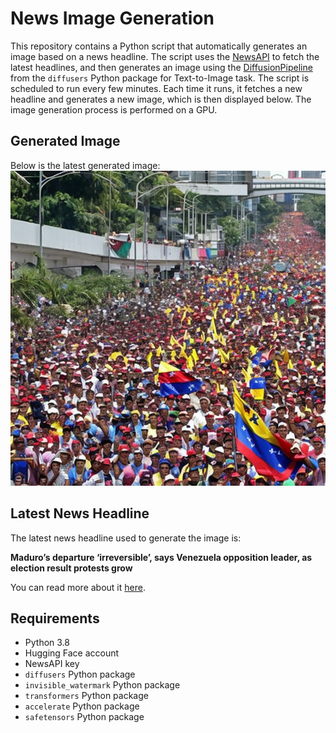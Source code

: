# News Image Generation
This repository contains a Python script that automatically generates an image based on a news headline. The script uses the [NewsAPI](https://newsapi.org/) to fetch the latest headlines, and then generates an image using the [DiffusionPipeline](https://github.com/huggingface/diffusers) from the `diffusers` Python package for Text-to-Image task.
The script is scheduled to run every few minutes. Each time it runs, it fetches a new headline and generates a new image, which is then displayed below. The image generation process is performed on a GPU.

## Generated Image
Below is the latest generated image:
![Generated Image](image.png)

## Latest News Headline
The latest news headline used to generate the image is:

**Maduro’s departure ‘irreversible’, says Venezuela opposition leader, as election result protests grow**

You can read more about it [here](https://news.google.com/rss/articles/CBMiemh0dHBzOi8vd3d3LnRoZWd1YXJkaWFuLmNvbS93b3JsZC9hcnRpY2xlLzIwMjQvanVsLzMwL3ZlbmV6dWVsYS1lbGVjdGlvbi0yMDI0LW1hZHVyby1tYXJpYS1jb3JpbmEtbWFjaGFkby1lZG11bmRvLWdvbnphbGV60gF6aHR0cHM6Ly9hbXAudGhlZ3VhcmRpYW4uY29tL3dvcmxkL2FydGljbGUvMjAyNC9qdWwvMzAvdmVuZXp1ZWxhLWVsZWN0aW9uLTIwMjQtbWFkdXJvLW1hcmlhLWNvcmluYS1tYWNoYWRvLWVkbXVuZG8tZ29uemFsZXo?oc=5).

## Requirements
- Python 3.8
- Hugging Face account
- NewsAPI key
- `diffusers` Python package
- `invisible_watermark` Python package
- `transformers` Python package
- `accelerate` Python package
- `safetensors` Python package
